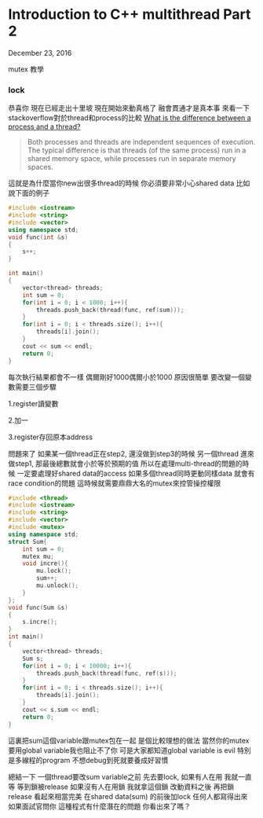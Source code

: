 # Introduction to C++ multithread Part 2

December 23, 2016

mutex 教學

### lock

恭喜你 現在已經走出十里坡 現在開始來動真格了 融會貫通才是真本事 來看一下stackoverflow對於thread和process的比較 [What is the difference between a process and a thread?](http://stackoverflow.com/questions/200469/what-is-the-difference-between-a-process-and-a-thread)

> Both processes and threads are independent sequences of execution. The typical difference is that threads (of the same process) run in a shared memory space, while processes run in separate memory spaces.

這就是為什麼當你new出很多thread的時候 你必須要非常小心shared data 比如說下面的例子

```c++
#include <iostream>
#include <string>
#include <vector>
using namespace std;
void func(int &s) 
{
    s++;
}

int main()
{
    vector<thread> threads;
    int sum = 0;
    for(int i = 0; i < 1000; i++){
        threads.push_back(thread(func, ref(sum)));
    }   
    for(int i = 0; i < threads.size(); i++){
        threads[i].join();
    }   
    cout << sum << endl;
    return 0;
}
```

每次執行結果都會不一樣 偶爾剛好1000偶爾小於1000 原因很簡單 要改變一個變數需要三個步驟

1.register讀變數

2.加一

3.register存回原本address

問題來了 如果某一個thread正在step2, 還沒做到step3的時候 另一個thread 進來做step1, 那最後總數就會小於等於預期的值 所以在處理multi-thread的問題的時候 一定要處理好shared data的access 如果多個thread同時更動同樣data 就會有race condition的問題 這時候就需要鼎鼎大名的mutex來控管操控權限

```c++
#include <thread>
#include <iostream>
#include <string>
#include <vector>
#include <mutex>
using namespace std;
struct Sum{
    int sum = 0;
    mutex mu; 
    void incre(){
        mu.lock();
        sum++;
        mu.unlock();
    }   
};
void func(Sum &s) 
{
    s.incre();
}
int main()
{
    vector<thread> threads;
    Sum s;
    for(int i = 0; i < 10000; i++){
        threads.push_back(thread(func, ref(s)));                                                           
    }   
    for(int i = 0; i < threads.size(); i++){
        threads[i].join();
    }   
    cout << s.sum << endl;
    return 0;
}
```

這裏把sum這個variable跟mutex包在一起 是個比較理想的做法 當然你的mutex要用global variable我也阻止不了你 可是大家都知道global variable is evil 特別是多線程的program 不想debug到死就要養成好習慣

總結一下 一個thread要改sum variable之前 先去要lock, 如果有人在用 我就一直等 等到鎖被release 如果沒有人在用鎖 我就拿這個鎖 改動資料之後 再把鎖release 看起來相當完美 在shared data(sum) 的前後加lock 任何人都寫得出來 如果面試官問你 這種程式有什麼潛在的問題 你看出來了嗎？
